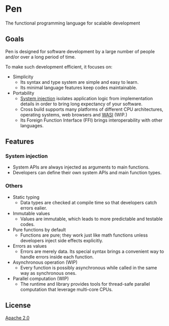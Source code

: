 # Pen

The functional programming language for scalable development

## Goals

Pen is designed for software development by a large number of people and/or over a long period of time.

To make such development efficient, it focuses on:

- Simplicity
  - Its syntax and type system are simple and easy to learn.
  - Its minimal language features keep codes maintainable.
- Portability
  - [System injection](#system-injection) isolates application logic from implementation details in order to bring long expectancy of your software.
  - Cross build supports many platforms of different CPU architectures,
    operating systems, web browsers and [WASI](https://wasi.dev/) (WIP.)
  - Its Foreign Function Interface (FFI) brings interoperability with other languages.

## Features

### System injection

- System APIs are always injected as arguments to main functions.
- Developers can define their own system APIs and main function types.

### Others

- Static typing
  - Data types are checked at compile time so that developers catch errors ealier.
- Immutable values
  - Values are immutable, which leads to more predictable and testable codes.
- Pure functions by default
  - Functions are pure; they work just like math functions unless developers inject side effects explicitly.
- Errors as values
  - Errors are merely data. Its special syntax brings a convenient way to handle errors inside each function.
- Asynchronous operation (WIP)
  - Every function is possibly asynchronous while called in the same way as synchronous ones.
- Parallel computation (WIP)
  - The runtime and library provides tools for thread-safe parallel
    computation that leverage multi-core CPUs.

## License

[Apache 2.0](https://github.com/pen-lang/pen/blob/main/LICENSE)

